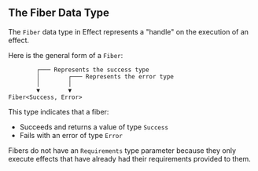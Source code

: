 ## The Fiber Data Type

The `Fiber` data type in Effect represents a "handle" on the execution of an effect.

Here is the general form of a `Fiber`:

```text showLineNumbers=false
        ┌─── Represents the success type
        │        ┌─── Represents the error type
        │        │
        ▼        ▼
Fiber<Success, Error>
```

This type indicates that a fiber:

- Succeeds and returns a value of type `Success`
- Fails with an error of type `Error`

Fibers do not have an `Requirements` type parameter because they only execute effects that have already had their requirements provided to them.
